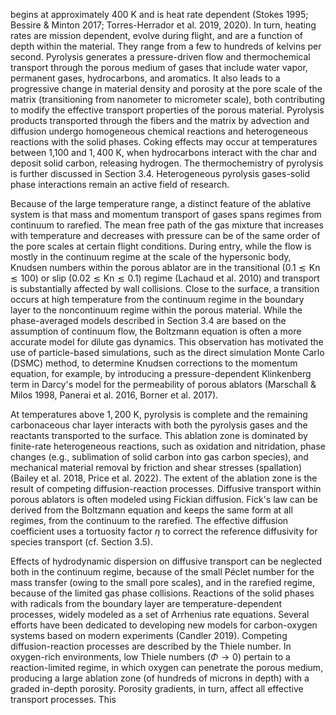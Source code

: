 begins at approximately $400 \mathrm{~K}$ and is heat rate dependent (Stokes 1995; Bessire \& Minton 2017; Torres-Herrador et al. 2019, 2020). In turn, heating rates are mission dependent, evolve during flight, and are a function of depth within the material. They range from a few to hundreds of kelvins per second. Pyrolysis generates a pressure-driven flow and thermochemical transport through the porous medium of gases that include water vapor, permanent gases, hydrocarbons, and aromatics. It also leads to a progressive change in material density and porosity at the pore scale of the matrix (transitioning from nanometer to micrometer scale), both contributing to modify the effective transport properties of the porous material. Pyrolysis products transported through the fibers and the matrix by advection and diffusion undergo homogeneous chemical reactions and heterogeneous reactions with the solid phases. Coking effects may occur at temperatures between 1,100 and $1,400 \mathrm{~K}$, when hydrocarbons interact with the char and deposit solid carbon, releasing hydrogen. The thermochemistry of pyrolysis is further discussed in Section 3.4. Heterogeneous pyrolysis gases-solid phase interactions remain an active field of research.

Because of the large temperature range, a distinct feature of the ablative system is that mass and momentum transport of gases spans regimes from continuum to rarefied. The mean free path of the gas mixture that increases with temperature and decreases with pressure can be of the same order of the pore scales at certain flight conditions. During entry, while the flow is mostly in the continuum regime at the scale of the hypersonic body, Knudsen numbers within the porous ablator are in the transitional $(0.1 \lesssim \mathrm{Kn} \lesssim 100)$ or slip $(0.02 \lesssim \mathrm{Kn} \lesssim 0.1)$ regime (Lachaud et al. 2010) and transport is substantially affected by wall collisions. Close to the surface, a transition occurs at high temperature from the continuum regime in the boundary layer to the noncontinuum regime within the porous material. While the phase-averaged models described in Section 3.4 are based on the assumption of continuum flow, the Boltzmann equation is often a more accurate model for dilute gas dynamics. This observation has motivated the use of particle-based simulations, such as the direct simulation Monte Carlo (DSMC) method, to determine Knudsen corrections to the momentum equation, for example, by introducing a pressure-dependent Klinkenberg term in Darcy's model for the permeability of porous ablators (Marschall \& Milos 1998, Panerai et al. 2016, Borner et al. 2017).

At temperatures above $1,200 \mathrm{~K}$, pyrolysis is complete and the remaining carbonaceous char layer interacts with both the pyrolysis gases and the reactants transported to the surface. This ablation zone is dominated by finite-rate heterogeneous reactions, such as oxidation and nitridation, phase changes (e.g., sublimation of solid carbon into gas carbon species), and mechanical material removal by friction and shear stresses (spallation) (Bailey et al. 2018, Price et al. 2022). The extent of the ablation zone is the result of competing diffusion-reaction processes. Diffusive transport within porous ablators is often modeled using Fickian diffusion. Fick's law can be derived from the Boltzmann equation and keeps the same form at all regimes, from the continuum to the rarefied. The effective diffusion coefficient uses a tortuosity factor $\eta$ to correct the reference diffusivity for species transport (cf. Section 3.5).

Effects of hydrodynamic dispersion on diffusive transport can be neglected both in the continuum regime, because of the small Péclet number for the mass transfer (owing to the small pore scales), and in the rarefied regime, because of the limited gas phase collisions. Reactions of the solid phases with radicals from the boundary layer are temperature-dependent processes, widely modeled as a set of Arrhenius rate equations. Several efforts have been dedicated to developing new models for carbon-oxygen systems based on modern experiments (Candler 2019). Competing diffusion-reaction processes are described by the Thiele number. In oxygen-rich environments, low Thiele numbers $(\Phi \rightarrow 0)$ pertain to a reaction-limited regime, in which oxygen can penetrate the porous medium, producing a large ablation zone (of hundreds of microns in depth) with a graded in-depth porosity. Porosity gradients, in turn, affect all effective transport processes. This
